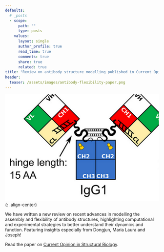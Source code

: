 ```yaml
---
defaults:
  # _posts
  - scope:
      path: ""
      type: posts
    values:
      layout: single
      author_profile: true
      read_time: true
      comments: true
      share: true
      related: true
title: "Review on antibody structure modelling published in Current Opinion in Structural Biology"
header:
  teaser: /assets/images/antibody-flexibility-paper.png
---
```


![image-center](/assets/images/antibody-flexibility-paper.png){: .align-center}

We have written a new review on recent advances in modelling the assembly and flexibility of antibody structures, highlighting computational and experimental strategies to better understand their dynamics and function. Featuring insights especially from Dongjun, Maria Laura and Joseph!

Read the paper on [Current Opinion in Structural Biology](https://doi.org/10.1016/j.sbi.2023.102757).
